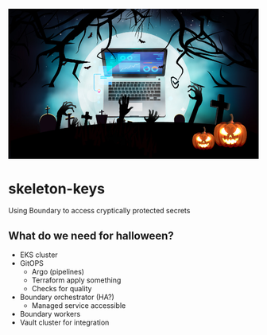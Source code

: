 ![Halloween](./images/security_halloween.jpg)

# skeleton-keys
Using Boundary to access cryptically protected secrets

## What do we need for halloween?
- EKS cluster
- GitOPS
  - Argo (pipelines)
  - Terraform apply something
  - Checks for quality
- Boundary orchestrator (HA?)
  - Managed service accessible
- Boundary workers
- Vault cluster for integration

